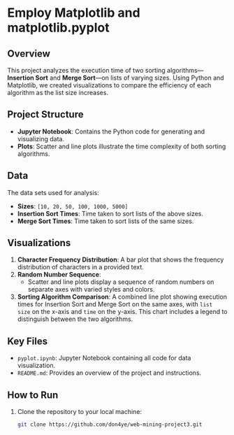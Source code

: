 # Employ Matplotlib and matplotlib.pyplot

## Overview
This project analyzes the execution time of two sorting algorithms—**Insertion Sort** and **Merge Sort**—on lists of varying sizes. Using Python and Matplotlib, we created visualizations to compare the efficiency of each algorithm as the list size increases.

## Project Structure
- **Jupyter Notebook**: Contains the Python code for generating and visualizing data.
- **Plots**: Scatter and line plots illustrate the time complexity of both sorting algorithms.

## Data
The data sets used for analysis:
- **Sizes**: `[10, 20, 50, 100, 1000, 5000]`
- **Insertion Sort Times**: Time taken to sort lists of the above sizes.
- **Merge Sort Times**: Time taken to sort lists of the same sizes.

## Visualizations
1. **Character Frequency Distribution**: A bar plot that shows the frequency distribution of characters in a provided text.
2. **Random Number Sequence**:
   - Scatter and line plots display a sequence of random numbers on separate axes with varied styles and colors.
3. **Sorting Algorithm Comparison**: A combined line plot showing execution times for Insertion Sort and Merge Sort on the same axes, with `list size` on the x-axis and `time` on the y-axis. This chart includes a legend to distinguish between the two algorithms.

## Key Files
- `pyplot.ipynb`: Jupyter Notebook containing all code for data visualization.
- `README.md`: Provides an overview of the project and instructions.

## How to Run
1. Clone the repository to your local machine:
   ```bash
   git clone https://github.com/don4ye/web-mining-project3.git
